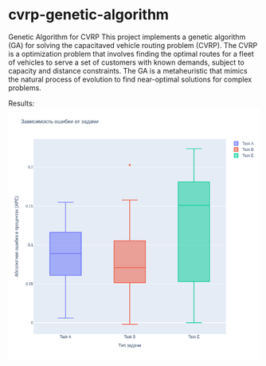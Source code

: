 # cvrp-genetic-algorithm
Genetic Algorithm for CVRP
This project implements a genetic algorithm (GA) for solving the capacitaved vehicle routing problem (CVRP). The CVRP is a optimization problem that involves finding the optimal routes for a fleet of vehicles to serve a set of customers with known demands, subject to capacity and distance constraints. The GA is a metaheuristic that mimics the natural process of evolution to find near-optimal solutions for complex problems.

Results:
![plot](./images/box_plot.png)

